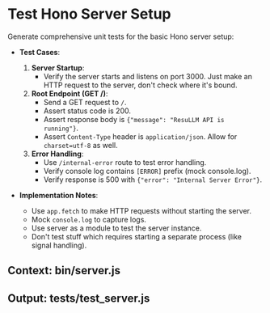 # Test Hono Server Setup

Generate comprehensive unit tests for the basic Hono server setup:

- **Test Cases**:
  1. **Server Startup**:
     - Verify the server starts and listens on port 3000. Just make an HTTP request to the server, don't check where it's bound.
  2. **Root Endpoint (GET /)**:
     - Send a GET request to `/`.
     - Assert status code is 200.
     - Assert response body is `{"message": "ResuLLM API is running"}`.
     - Assert `Content-Type` header is `application/json`. Allow for `charset=utf-8` as well.
  3. **Error Handling**:
     - Use `/internal-error` route to test error handling.
     - Verify console log contains `[ERROR]` prefix (mock console.log).
     - Verify response is 500 with `{"error": "Internal Server Error"}`.

- **Implementation Notes**:
  - Use `app.fetch` to make HTTP requests without starting the server.
  - Mock `console.log` to capture logs.
  - Use server as a module to test the server instance.
  - Don't test stuff which requires starting a separate process (like signal handling).

## Context: bin/server.js
## Output: tests/test_server.js
